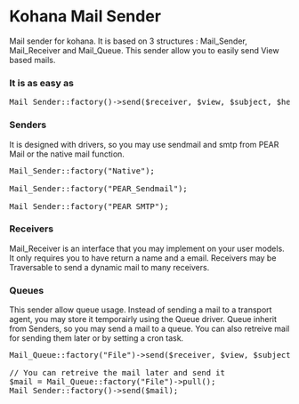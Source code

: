 # Kohana Mail Sender

Mail sender for kohana. It is based on 3 structures : Mail_Sender, Mail_Receiver and Mail_Queue. This sender allow you to easily send View based mails.

### It is as easy as
<pre>
Mail_Sender::factory()->send($receiver, $view, $subject, $headers);
</pre>

### Senders

It is designed with drivers, so you may use sendmail and smtp from PEAR Mail or the native mail function.

<pre>
Mail_Sender::factory("Native");

Mail_Sender::factory("PEAR_Sendmail");

Mail_Sender::factory("PEAR_SMTP");
</pre>

### Receivers

Mail_Receiver is an interface that you may implement on your user models. It only requires you to have return a name and a email. Receivers may be Traversable to send a dynamic mail to many receivers.

### Queues

This sender allow queue usage. Instead of sending a mail to a transport agent, you may store it temporairly using the Queue driver. Queue inherit from Senders, so you may send a mail to a queue. You can also retreive mail for sending them later or by setting a cron task.

<pre>
Mail_Queue::factory("File")->send($receiver, $view, $subject, $headers);

// You can retreive the mail later and send it
$mail = Mail_Queue::factory("File")->pull();
Mail_Sender::factory()->send($mail);
</pre>

